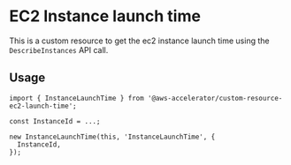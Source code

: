 # EC2 Instance launch time

This is a custom resource to get the ec2 instance launch time using the `DescribeInstances` API call.

## Usage

    import { InstanceLaunchTime } from '@aws-accelerator/custom-resource-ec2-launch-time';

    const InstanceId = ...;

    new InstanceLaunchTime(this, 'InstanceLaunchTime', {
      InstanceId,
    });
